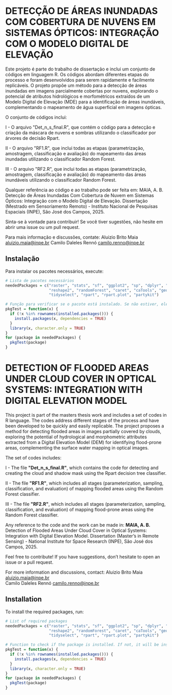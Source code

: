 # DETECÇÃO DE ÁREAS INUNDADAS COM COBERTURA DE NUVENS EM SISTEMAS ÓPTICOS: INTEGRAÇÃO COM O MODELO DIGITAL DE ELEVAÇÃO

Este projeto é parte do trabalho de dissertação e inclui um conjunto de códigos em linguagem R. Os códigos abordam diferentes etapas do processo e foram desenvolvidos para serem rapidamente e facilmente replicáveis. O projeto propõe um método para a detecção de áreas inundadas em imagens parcialmente cobertas por nuvens, explorando o potencial de atributos hidrológicos e morfométricos extraídos de um Modelo Digital de Elevação (MDE) para a identificação de áreas inundáveis, complementando o mapeamento de água superficial em imagens ópticas.

O conjunto de códigos inclui:

I - O arquivo "Det_n_s_final.R", que contém o código para a detecção e criação da máscara de nuvens e sombras utilizando o classificador por árvores de decisão Rpart.

II - O arquivo "RF1.R", que inclui todas as etapas (parametrização, amostragem, classificação e avaliação) do mapeamento das áreas inundadas utilizando o classificador Random Forest.

III - O arquivo "RF2.R", que inclui todas as etapas (parametrização, amostragem, classificação e avaliação) do mapeamento das áreas inundáveis utilizando o classificador Random Forest.

Qualquer referência ao código e ao trabalho pode ser feita em:
MAIA, A. B. Detecção de Áreas Inundadas Com Cobertura de Nuvem em Sistemas Ópticos: Integração com o Modelo Digital de Elevação. Dissertação (Mestrado em Sensoriamento Remoto) - Instituto Nacional de Pesquisas Espaciais (INPE), São José dos Campos, 2025.

Sinta-se à vontade para contribuir! Se você tiver sugestões, não hesite em abrir uma issue ou um pull request.


Para mais informação e discussões, contate:
Aluizio Brito Maia aluizio.maia@inpe.br
Camilo Daleles Rennó camilo.renno@inpe.br


## Instalação 
Para instalar os pacotes necessários, execute:

```R
# Lista de pacotes necessários
neededPackages = c("raster", "stats", "sf", "ggplot2", "sp", "dplyr", "tidyr", "ROCR",
                   "reshape2", "randomForest", "caret", "caTools", "geobr", "prettymapr", 
                   "tidyselect", "rpart", "rpart.plot", "partykit")

# Função para verificar se o pacote está instalado. Se não estiver, ele será instalado e carregado.
pkgTest = function(x) {
  if (!x %in% rownames(installed.packages())) { 
    install.packages(x, dependencies = TRUE) 
  }
  library(x, character.only = TRUE)
}
for (package in neededPackages) {
  pkgTest(package)
}
```
# DETECTION OF FLOODED AREAS UNDER CLOUD COVER IN OPTICAL SYSTEMS: INTEGRATION WITH DIGITAL ELEVATION MODEL 

This project is part of the masters thesis work and includes a set of codes in R language. The codes address different stages of the process and have been developed to be quickly and easily replicable. The project proposes a method for detecting flooded areas in images partially covered by clouds, exploring the potential of hydrological and morphometric attributes extracted from a Digital Elevation Model (DEM) for identifying flood-prone areas, complementing the surface water mapping in optical images.

The set of codes includes:

I - The file **"Det_n_s_final.R"**, which contains the code for detecting and creating the cloud and shadow mask using the Rpart decision tree classifier.

II - The file **"RF1.R"**, which includes all stages (parameterization, sampling, classification, and evaluation) of mapping flooded areas using the Random Forest classifier.

III - The file **"RF2.R"**, which includes all stages (parameterization, sampling, classification, and evaluation) of mapping flood-prone areas using the Random Forest classifier.

Any reference to the code and the work can be made in:
**MAIA, A. B.** Detection of Flooded Areas Under Cloud Cover in Optical Systems: Integration with Digital Elevation Model. Dissertation (Master’s in Remote Sensing) - National Institute for Space Research (INPE), São José dos Campos, 2025.

Feel free to contribute! If you have suggestions, don’t hesitate to open an issue or a pull request.

For more information and discussions, contact:
Aluizio Brito Maia aluizio.maia@inpe.br  
Camilo Daleles Rennó camilo.renno@inpe.br  

## Installation 
To install the required packages, run:

```R
# List of required packages
neededPackages = c("raster", "stats", "sf", "ggplot2", "sp", "dplyr", "tidyr", "ROCR",
                   "reshape2", "randomForest", "caret", "caTools", "geobr", "prettymapr", 
                   "tidyselect", "rpart", "rpart.plot", "partykit")

# Function to check if the package is installed. If not, it will be installed and loaded.
pkgTest = function(x) {
  if (!x %in% rownames(installed.packages())) { 
    install.packages(x, dependencies = TRUE) 
  }
  library(x, character.only = TRUE)
}
for (package in neededPackages) {
  pkgTest(package)
}



